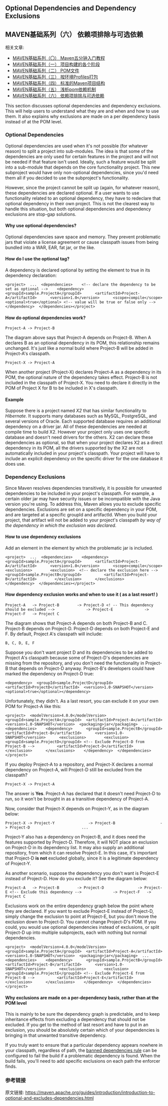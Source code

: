 ## Optional Dependencies and Dependency Exclusions

## MAVEN基础系列（六） 依赖项排除与可选依赖

相关文章:

- [MAVEN基础系列（〇） Maven五分钟入门教程](./maven-in-five-minutes.md)
- [MAVEN基础系列（一） 项目构建的各个阶段](./introduction-to-the-lifecycle.md)
- [MAVEN基础系列（二） POM文件](./README.md)
- [MAVEN基础系列（三） 按环境Profiles打包](./introduction-to-profiles.md)
- [MAVEN基础系列（四） 标准的Maven项目结构](./standard-directory-layout.md)
- [MAVEN基础系列（五） 浅析pom依赖机制](./introduction-to-dependency-mechanism.md)
- [MAVEN基础系列（六） 依赖项排除与可选依赖](./optional-and-excludes-dependencies.md)


This section discusses optional dependencies and dependency exclusions. This will help users to understand what they are and when and how to use them. It also explains why exclusions are made on a per dependency basis instead of at the POM level.

### Optional Dependencies

Optional dependencies are used when it's not possible (for whatever reason) to split a project into sub-modules. The idea is that some of the dependencies are only used for certain features in the project and will not be needed if that feature isn't used. Ideally, such a feature would be split into a sub-module that depends on the core functionality project. This new subproject would have only non-optional dependencies, since you'd need them all if you decided to use the subproject's functionality.

However, since the project cannot be split up (again, for whatever reason), these dependencies are declared optional. If a user wants to use functionality related to an optional dependency, they have to redeclare that optional dependency in their own project. This is not the clearest way to handle this situation, but both optional dependencies and dependency exclusions are stop-gap solutions.

#### Why use optional dependencies?

Optional dependencies save space and memory. They prevent problematic jars that violate a license agreement or cause classpath issues from being bundled into a WAR, EAR, fat jar, or the like.

#### How do I use the optional tag?

A dependency is declared optional by setting the <optional> element to true in its dependency declaration:

```
<project>  ...  <dependencies>    <!-- declare the dependency to be set as optional -->    <dependency>      <groupId>sample.ProjectA</groupId>      <artifactId>Project-A</artifactId>      <version>1.0</version>      <scope>compile</scope>      <optional>true</optional> <!-- value will be true or false only -->    </dependency>  </dependencies></project>
```

#### How do optional dependencies work?

```
Project-A -> Project-B
```

The diagram above says that Project-A depends on Project-B. When A declares B as an optional dependency in its POM, this relationship remains unchanged. It's just like a normal build where Project-B will be added in Project-A's classpath.

```
Project-X -> Project-A
```

When another project (Project-X) declares Project-A as a dependency in its POM, the optional nature of the dependency takes effect. Project-B is not included in the classpath of Project-X. You need to declare it directly in the POM of Project X for B to be included in X's classpath.

#### Example

Suppose there is a project named *X2* that has similar functionality to *Hibernate*. It supports many databases such as MySQL, PostgreSQL, and several versions of Oracle. Each supported database requires an additional dependency on a driver jar. All of these dependencies are needed at compile time to build X2. However your project only uses one specific database and doesn't need drivers for the others. X2 can declare these dependencies as optional, so that when your project declares X2 as a direct dependency in its POM, all the drivers supported by the X2 are not automatically included in your project's classpath. Your project will have to include an explicit dependency on the specific driver for the one database it does use.

### Dependency Exclusions

Since Maven resolves dependencies transitively, it is possible for unwanted dependencies to be included in your project's classpath. For example, a certain older jar may have security issues or be incompatible with the Java version you're using. To address this, Maven allows you to exclude specific dependencies. Exclusions are set on a specific dependency in your POM, and are targeted at a specific groupId and artifactId. When you build your project, that artifact will not be added to your project's classpath *by way of the dependency in which the exclusion was declared*.

#### How to use dependency exclusions

Add an <exclusions> element in the <dependency> element by which the problematic jar is included.

```
<project>  ...  <dependencies>    <dependency>      <groupId>sample.ProjectA</groupId>      <artifactId>Project-A</artifactId>      <version>1.0</version>      <scope>compile</scope>      <exclusions>        <exclusion>  <!-- declare the exclusion here -->          <groupId>sample.ProjectB</groupId>          <artifactId>Project-B</artifactId>        </exclusion>      </exclusions>     </dependency>  </dependencies></project>
```

#### How dependency exclusion works and when to use it **( as a last resort! )**

```
Project-A   -> Project-B        -> Project-D <! -- This dependency should be excluded -->              -> Project-E              -> Project-F   -> Project C
```

The diagram shows that Project-A depends on both Project-B and C. Project-B depends on Project-D. Project-D depends on both Project-E and F. By default, Project A's classpath will include:

```
B, C, D, E, F
```

Suppose you don't want project D and its dependencies to be added to Project A's classpath because some of Project-D's dependencies are missing from the repository, and you don't need the functionality in Project-B that depends on Project-D anyway. Project-B's developers could have marked the dependency on Project-D <optional>true</optional>:

```
<dependency>  <groupId>sample.ProjectD</groupId>  <artifactId>ProjectD</artifactId>  <version>1.0-SNAPSHOT</version>  <optional>true</optional></dependency>
```

Unfortunately, they didn't. As a last resort, you can exclude it on your own POM for Project-A like this:

```
<project>  <modelVersion>4.0.0</modelVersion>  <groupId>sample.ProjectA</groupId>  <artifactId>Project-A</artifactId>  <version>1.0-SNAPSHOT</version>  <packaging>jar</packaging>  ...  <dependencies>    <dependency>      <groupId>sample.ProjectB</groupId>      <artifactId>Project-B</artifactId>      <version>1.0-SNAPSHOT</version>      <exclusions>        <exclusion>          <groupId>sample.ProjectD</groupId> <!-- Exclude Project-D from Project-B -->          <artifactId>Project-D</artifactId>        </exclusion>      </exclusions>    </dependency>  </dependencies></project>
```

If you deploy Project-A to a repository, and Project-X declares a normal dependency on Project-A, will Project-D still be excluded from the classpath?

```
Project-X -> Project-A
```

The answer is **Yes**. Project-A has declared that it doesn't need Project-D to run, so it won't be brought in as a transitive dependency of Project-A.

Now, consider that Project-X depends on Project-Y, as in the diagram below:

```
Project-X -> Project-Y               -> Project-B                    -> Project-D                       ...
```

Project-Y also has a dependency on Project-B, and it does need the features supported by Project-D. Therefore, it will NOT place an exclusion on Project-D in its dependency list. It may also supply an additional repository, from which it can resolve Project-E. In this case, it's important that Project-D **is not** excluded globally, since it is a legitimate dependency of Project-Y.

As another scenario, suppose the dependency you don't want is Project-E instead of Project-D. How do you exclude it? See the diagram below:

```
Project-A   -> Project-B        -> Project-D               -> Project-E <!-- Exclude this dependency -->              -> Project-F   -> Project C
```

Exclusions work on the entire dependency graph below the point where they are declared. If you want to exclude Project-E instead of Project-D, simply change the exclusion to point at Project-E, but you don't move the exclusion down to Project-D. You cannot change Project-D's POM. If you could, you would use optional dependencies instead of exclusions, or split Project-D up into multiple subprojects, each with nothing but normal dependencies.

```
<project>  <modelVersion>4.0.0</modelVersion>  <groupId>sample.ProjectA</groupId>  <artifactId>Project-A</artifactId>  <version>1.0-SNAPSHOT</version>  <packaging>jar</packaging>  ...  <dependencies>    <dependency>      <groupId>sample.ProjectB</groupId>      <artifactId>Project-B</artifactId>      <version>1.0-SNAPSHOT</version>      <exclusions>        <exclusion>          <groupId>sample.ProjectE</groupId> <!-- Exclude Project-E from Project-B -->          <artifactId>Project-E</artifactId>        </exclusion>      </exclusions>    </dependency>  </dependencies></project>
```

#### Why exclusions are made on a per-dependency basis, rather than at the POM level

This is mainly to be sure the dependency graph is predictable, and to keep inheritance effects from excluding a dependency that should not be excluded. If you get to the method of last resort and have to put in an exclusion, you should be absolutely certain which of your dependencies is bringing in that unwanted transitive dependency.

If you truly want to ensure that a particular dependency appears nowhere in your classpath, regardless of path, the [banned dependencies rule](https://maven.apache.org/enforcer/enforcer-rules/bannedDependencies.html) can be configured to fail the build if a problematic dependency is found. When the build fails, you'll need to add specific exclusions on each path the enforcer finds.



### 参考链接

原文链接: <https://maven.apache.org/guides/introduction/introduction-to-optional-and-excludes-dependencies.html>
